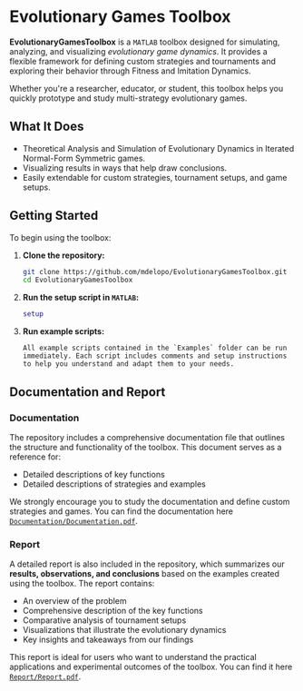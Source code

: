 # Evolutionary Games Toolbox

**EvolutionaryGamesToolbox** is a `MATLAB` toolbox designed for simulating, analyzing, and visualizing *evolutionary game dynamics*. It provides a flexible framework for defining custom strategies and tournaments and exploring their behavior through Fitness and Imitation Dynamics.

Whether you're a researcher, educator, or student, this toolbox helps you quickly prototype and study multi-strategy evolutionary games.

## What It Does

- Theoretical Analysis and Simulation of Evolutionary Dynamics in Iterated Normal-Form Symmetric games.
- Visualizing results in ways that help draw conclusions.
- Easily extendable for custom strategies, tournament setups, and game setups.

## Getting Started

To begin using the toolbox:

1. **Clone the repository:**
    ```bash
    git clone https://github.com/mdelopo/EvolutionaryGamesToolbox.git
    cd EvolutionaryGamesToolbox
    ```

2. **Run the setup script in `MATLAB`:**
    ```matlab
    setup
    ```

3. **Run example scripts:**
    ```
    All example scripts contained in the `Examples` folder can be run immediately. Each script includes comments and setup instructions to help you understand and adapt them to your needs.
    ```
## Documentation and Report

### Documentation

The repository includes a comprehensive documentation file that outlines the structure and functionality of the toolbox. This document serves as a reference for:

- Detailed descriptions of key functions
- Detailed descriptions of strategies and examples

We strongly encourage you to study the documentation and define custom strategies and games.
You can find the documentation here [`Documentation/Documentation.pdf`](Documentation/Documentation.pdf).

### Report

A detailed report is also included in the repository, which summarizes our **results, observations, and conclusions** based on the examples created using the toolbox. The report contains:

- An overview of the problem
- Comprehensive description of the key functions
- Comparative analysis of tournament setups
- Visualizations that illustrate the evolutionary dynamics
- Key insights and takeaways from our findings

This report is ideal for users who want to understand the practical applications and experimental outcomes of the toolbox. You can find it here [`Report/Report.pdf`](Report/Report.pdf).

